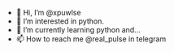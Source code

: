 - 👋 Hi, I’m @xpuwlse
- 👀 I’m interested in python.
- 🌱 I’m currently learning python and...
- 📫 How to reach me @real_pulse in telegram

<!---
xpuwlse/xpuwlse is a ✨ special ✨ repository because its `README.md` (this file) appears on your GitHub profile.
You can click the Preview link to take a look at your changes.
--->
